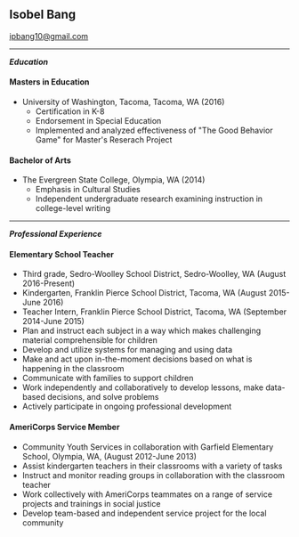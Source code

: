 ## Isobel Bang
  ipbang10@gmail.com
  
  ---
***Education***
#### Masters in Education  
* University of Washington, Tacoma, Tacoma, WA (2016)
  * Certification in K-8
  * Endorsement in Special Education
  * Implemented and analyzed effectiveness of "The Good Behavior Game" for Master's Reserach Project

#### Bachelor of Arts 
* The Evergreen State College, Olympia, WA (2014)
  * Emphasis in Cultural Studies
  * Independent undergraduate research examining instruction in college-level writing  

---
  ***Professional Experience***
  
#### Elementary School Teacher 
 * Third grade, Sedro-Woolley School District, Sedro-Woolley, WA (August 2016-Present)  
 * Kindergarten, Franklin Pierce School District, Tacoma, WA (August 2015-June 2016)  
 * Teacher Intern, Franklin Pierce School District, Tacoma, WA (September 2014-June 2015)  
  * Plan and instruct each subject in a way which makes challenging material comprehensible for children  
  * Develop and utilize systems for managing and using data  
  * Make and act upon in-the-moment decisions based on what is happening in the classroom  
  * Communicate with families to support children  
  * Work independently and collaboratively to develop lessons, make data-based decisions, and solve problems  
  * Actively participate in ongoing professional development  
   
#### AmeriCorps Service Member  
 * Community Youth Services in collaboration with Garfield Elementary School, Olympia, WA, (August 2012-June 2013)  
  * Assist kindergarten teachers in their classrooms with a variety of tasks
  * Instruct and monitor reading groups in collaboration with the classroom teacher
  * Work collectively with AmeriCorps teammates on a range of service projects and trainings in social justice
  * Develop team-based and independent service project for the local community
    



